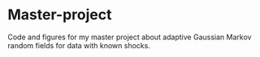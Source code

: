 # Master-project
Code and figures for my master project about adaptive Gaussian Markov random fields for data with known shocks. 
